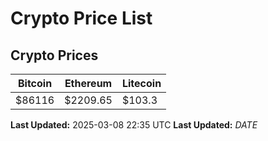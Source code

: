 # Crypto Price List

## Crypto Prices
| Bitcoin | Ethereum | Litecoin |
| ------- | -------- | -------- |
| $86116 | $2209.65 | $103.3 |
**Last Updated:** 2025-03-08 22:35 UTC
**Last Updated:** $DATE$
